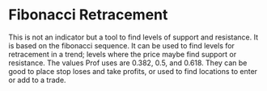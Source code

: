 # Fibonacci Retracement

This is not an indicator but a tool to find levels of support and resistance. It is based on the 
fibonacci sequence. It can be used to find levels for retracement in a trend; levels where the price
maybe find support or resistance. The values Prof uses are 0.382, 0.5, and 0.618. They can be good
to place stop loses and take profits, or used to find locations to enter or add to a trade.
